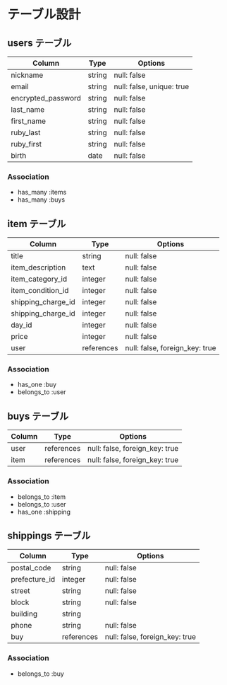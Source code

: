 # テーブル設計

## users テーブル

| Column               | Type    | Options                   |
| -------------------- | ------- | ------------------------- |
| nickname             | string  | null: false               |
| email                | string  | null: false, unique: true |
| encrypted_password   | string  | null: false               |
| last_name            | string  | null: false               |
| first_name           | string  | null: false               |
| ruby_last            | string  | null: false               |
| ruby_first           | string  | null: false               |
| birth                | date    | null: false               |

### Association

- has_many :items
- has_many :buys

## item テーブル

| Column              | Type        | Options                        |
| ------------------- | ----------- | ------------------------------ |
| title               | string      | null: false                    |
| item_description    | text        | null: false                    |
| item_category_id    | integer     | null: false                    |
| item_condition_id   | integer     | null: false                    |
| shipping_charge_id  | integer     | null: false                    |
| shipping_charge_id    | integer     | null: false                    |
| day_id              | integer     | null: false                    |
| price               | integer     | null: false                    |
| user                | references  | null: false, foreign_key: true |
### Association

- has_one    :buy
- belongs_to :user

## buys テーブル

| Column     | Type       | Options                        |
| --------   | ---------  | ------------------------------ |
| user       | references | null: false, foreign_key: true |
| item       | references | null: false, foreign_key: true |

### Association

- belongs_to :item
- belongs_to :user
- has_one    :shipping

## shippings テーブル

| Column                 | Type         | Options                        |
| ---------------------- | ------------ | ------------------------------ |
| postal_code            | string       | null: false                    |
| prefecture_id          | integer      | null: false                    |
| street                 | string       | null: false                    |
| block                  | string       | null: false                    |
| building               | string       |                                |
| phone                  | string       | null: false                    |
| buy                    | references   | null: false, foreign_key: true |

### Association

- belongs_to :buy